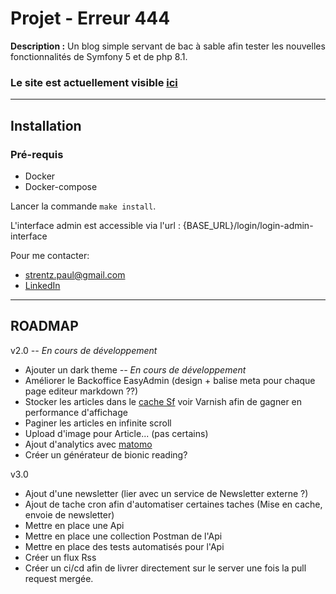 # Projet - Erreur 444

**Description :**
Un blog simple servant de bac à sable afin tester les nouvelles fonctionnalités de Symfony 5 et de php 8.1.

### Le site est actuellement visible [ici](https://erreur-444.herokuapp.com/)

---
## Installation
### Pré-requis
- Docker
- Docker-compose

Lancer la commande `make install`.

L'interface admin est accessible via l'url : {BASE_URL}/login/login-admin-interface

Pour me contacter:
- strentz.paul@gmail.com
- [LinkedIn](https://www.linkedin.com/in/paul-strentz/)


----
## ROADMAP
v2.0 *-- En cours de développement*
- Ajouter un dark theme *-- En cours de développement*
- Améliorer le Backoffice EasyAdmin (design + balise meta pour chaque page editeur markdown ??)
- Stocker les articles dans le [cache Sf](https://symfony.com/doc/5.4/the-fast-track/fr/21-cache.html) voir Varnish afin de gagner en performance d'affichage
- Paginer les articles en infinite scroll
- Upload d'image pour Article... (pas certains)
- Ajout d'analytics avec [matomo](https://matomo.org/)
- Créer un générateur de bionic reading?

v3.0
- Ajout d'une newsletter (lier avec un service de Newsletter externe ?)
- Ajout de tache cron afin d'automatiser certaines taches (Mise en cache, envoie de newsletter)
- Mettre en place une Api
- Mettre en place une collection Postman de l'Api
- Mettre en place des tests automatisés pour l'Api
- Créer un flux Rss
- Créer un ci/cd afin de livrer directement sur le server une fois la pull request mergée.
